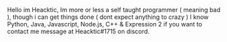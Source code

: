 Hello im Heacktic, Im more or less a self taught programmer ( meaning bad ), though i can get things done ( dont expect anything to crazy )
I know Python, Java, Javascript, Node.js, C++ & Expression 2
if you want to contact me message at Heacktic#1715 on discord.

